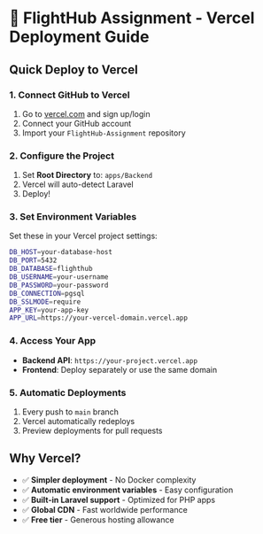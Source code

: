 # 🚀 FlightHub Assignment - Vercel Deployment Guide

## Quick Deploy to Vercel

### 1. Connect GitHub to Vercel
1. Go to [vercel.com](https://vercel.com) and sign up/login
2. Connect your GitHub account
3. Import your `FlightHub-Assignment` repository

### 2. Configure the Project
1. Set **Root Directory** to: `apps/Backend`
2. Vercel will auto-detect Laravel
3. Deploy!

### 3. Set Environment Variables
Set these in your Vercel project settings:

```bash
DB_HOST=your-database-host
DB_PORT=5432
DB_DATABASE=flighthub
DB_USERNAME=your-username
DB_PASSWORD=your-password
DB_CONNECTION=pgsql
DB_SSLMODE=require
APP_KEY=your-app-key
APP_URL=https://your-vercel-domain.vercel.app
```

### 4. Access Your App
- **Backend API**: `https://your-project.vercel.app`
- **Frontend**: Deploy separately or use the same domain

### 5. Automatic Deployments
1. Every push to `main` branch
2. Vercel automatically redeploys
3. Preview deployments for pull requests

## Why Vercel?
- ✅ **Simpler deployment** - No Docker complexity
- ✅ **Automatic environment variables** - Easy configuration
- ✅ **Built-in Laravel support** - Optimized for PHP apps
- ✅ **Global CDN** - Fast worldwide performance
- ✅ **Free tier** - Generous hosting allowance
